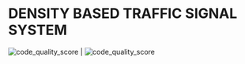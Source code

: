 # DENSITY BASED TRAFFIC SIGNAL SYSTEM



 ![code_quality_score](https://api.codiga.io/project/31597/score/svg) | ![code_quality_score](https://api.codiga.io/project/31597/status/svg) 



